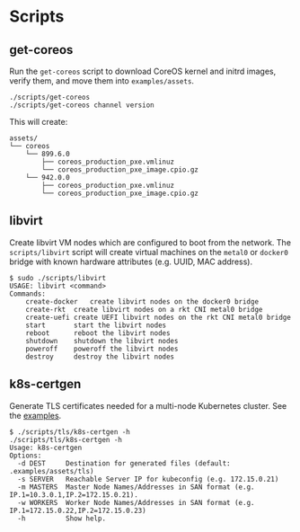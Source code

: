
# Scripts

## get-coreos

Run the `get-coreos` script to download CoreOS kernel and initrd images, verify them, and move them into `examples/assets`.

    ./scripts/get-coreos
    ./scripts/get-coreos channel version

This will create:

    assets/
    └── coreos
        └── 899.6.0
            ├── coreos_production_pxe.vmlinuz
            └── coreos_production_pxe_image.cpio.gz
        └── 942.0.0
            ├── coreos_production_pxe.vmlinuz
            └── coreos_production_pxe_image.cpio.gz

## libvirt

Create libvirt VM nodes which are configured to boot from the network. The `scripts/libvirt` script will create virtual machines on the `metal0` or `docker0` bridge with known hardware attributes (e.g. UUID, MAC address).

    $ sudo ./scripts/libvirt
    USAGE: libvirt <command>
    Commands:
        create-docker   create libvirt nodes on the docker0 bridge
        create-rkt  create libvirt nodes on a rkt CNI metal0 bridge
        create-uefi create UEFI libvirt nodes on the rkt CNI metal0 bridge
        start       start the libvirt nodes
        reboot      reboot the libvirt nodes
        shutdown    shutdown the libvirt nodes
        poweroff    poweroff the libvirt nodes
        destroy     destroy the libvirt nodes

## k8s-certgen

Generate TLS certificates needed for a multi-node Kubernetes cluster. See the [examples](../examples/README.md#assets).

    $ ./scripts/tls/k8s-certgen -h
    ./scripts/tls/k8s-certgen -h
    Usage: k8s-certgen
    Options:
      -d DEST     Destination for generated files (default: .examples/assets/tls)
      -s SERVER   Reachable Server IP for kubeconfig (e.g. 172.15.0.21)
      -m MASTERS  Master Node Names/Addresses in SAN format (e.g. IP.1=10.3.0.1,IP.2=172.15.0.21).
      -w WORKERS  Worker Node Names/Addresses in SAN format (e.g. IP.1=172.15.0.22,IP.2=172.15.0.23)
      -h          Show help.
